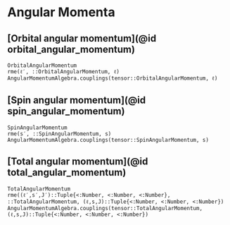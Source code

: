 # Angular Momenta

## [Orbital angular momentum](@id orbital_angular_momentum)

```@docs
OrbitalAngularMomentum
rme(ℓ′, ::OrbitalAngularMomentum, ℓ)
AngularMomentumAlgebra.couplings(tensor::OrbitalAngularMomentum, ℓ)
```

## [Spin angular momentum](@id spin_angular_momentum)

```@docs
SpinAngularMomentum
rme(s′, ::SpinAngularMomentum, s)
AngularMomentumAlgebra.couplings(tensor::SpinAngularMomentum, s)
```

## [Total angular momentum](@id total_angular_momentum)

```@docs
TotalAngularMomentum
rme((ℓ′,s′,J′)::Tuple{<:Number, <:Number, <:Number}, ::TotalAngularMomentum, (ℓ,s,J)::Tuple{<:Number, <:Number, <:Number})
AngularMomentumAlgebra.couplings(tensor::TotalAngularMomentum, (ℓ,s,J)::Tuple{<:Number, <:Number, <:Number})
```

